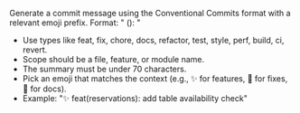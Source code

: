 Generate a commit message using the Conventional Commits format with a relevant emoji prefix. 
Format: "<emoji> <type>(<scope>): <short summary>"
- Use types like feat, fix, chore, docs, refactor, test, style, perf, build, ci, revert.
- Scope should be a file, feature, or module name.
- The summary must be under 70 characters.
- Pick an emoji that matches the context (e.g., ✨ for features, 🐛 for fixes, 📝 for docs).
- Example: "✨ feat(reservations): add table availability check"
